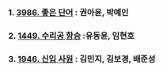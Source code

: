### 1. [3986. 좋은 단어](https://www.acmicpc.net/problem/3986) : 권아윤, 박예인

### 2. [1449. 수리공 항승](https://www.acmicpc.net/problem/1449) :유동윤, 임현호

### 3. [1946. 신입 사원](https://www.acmicpc.net/problem/1946) : 김민지, 김보경, 배준성
